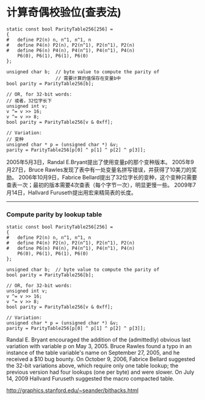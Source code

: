 #  计算奇偶校验位(查表法) 

```
static const bool ParityTable256[256] =
{
#   define P2(n) n, n^1, n^1, n
#   define P4(n) P2(n), P2(n^1), P2(n^1), P2(n)
#   define P6(n) P4(n), P4(n^1), P4(n^1), P4(n)
    P6(0), P6(1), P6(1), P6(0)
};

unsigned char b;  // byte value to compute the parity of
                  // 需要计算的值保存在变量b中
bool parity = ParityTable256[b];

// OR, for 32-bit words:
// 或者，32位字长下
unsigned int v;
v ^= v >> 16;
v ^= v >> 8;
bool parity = ParityTable256[v & 0xff];

// Variation:
// 变种
unsigned char * p = (unsigned char *) &v;
parity = ParityTable256[p[0] ^ p[1] ^ p[2] ^ p[3]];
```
2005年5月3日，Randal E.Bryant提出了使用变量p的那个变种版本。
2005年9月27日，Bruce Rawles发现了表中有一处变量名拼写错误，并获得了10美刀的奖励。
2006年10月9日，Fabrice Bellard提出了32位字长的变种，这个变种只需要查表一次；最初的版本需要4次查表（每个字节一次），明显更慢一些。
2009年7月14日，Hallvard Furuseth提出用宏来精简表的长度。

***

### Compute parity by lookup table

```
static const bool ParityTable256[256] = 
{
#   define P2(n) n, n^1, n^1, n
#   define P4(n) P2(n), P2(n^1), P2(n^1), P2(n)
#   define P6(n) P4(n), P4(n^1), P4(n^1), P4(n)
    P6(0), P6(1), P6(1), P6(0)
};

unsigned char b;  // byte value to compute the parity of
bool parity = ParityTable256[b];

// OR, for 32-bit words:
unsigned int v;
v ^= v >> 16;
v ^= v >> 8;
bool parity = ParityTable256[v & 0xff];

// Variation:
unsigned char * p = (unsigned char *) &v;
parity = ParityTable256[p[0] ^ p[1] ^ p[2] ^ p[3]];
```

Randal E. Bryant encouraged the addition of the (admittedly) obvious  last variation with variable p on May 3, 2005.  Bruce Rawles found a typo  in an instance of the table variable's name on September 27, 2005, and  he received a $10 bug bounty.  On October 9, 2006, Fabrice Bellard  suggested the 32-bit variations above, which require only one table lookup; the previous version had four lookups (one per byte) and were slower. On July 14, 2009 Hallvard Furuseth suggested the macro compacted table.

http://graphics.stanford.edu/~seander/bithacks.html